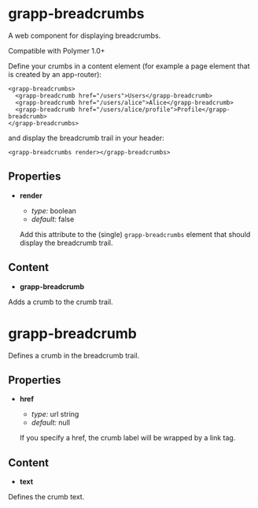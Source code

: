 grapp-breadcrumbs
=================

A web component for displaying breadcrumbs.

Compatible with Polymer 1.0+

Define your crumbs in a content element (for example a page element that is created by an
app-router):

```
<grapp-breadcrumbs>
  <grapp-breadcrumb href="/users">Users</grapp-breadcrumb>
  <grapp-breadcrumb href="/users/alice">Alice</grapp-breadcrumb>
  <grapp-breadcrumb href="/users/alice/profile">Profile</grapp-breadcrumb>
</grapp-breadcrumbs>
```

and display the breadcrumb trail in your header:

```
<grapp-breadcrumbs render></grapp-breadcrumbs>
```

Properties
----------

  * **render**

    - *type:* boolean
    - *default:* false

    Add this attribute to the (single) `grapp-breadcrumbs` element that should display the
    breadcrumb trail.

Content
-------

  * **grapp-breadcrumb**

  Adds a crumb to the crumb trail.


grapp-breadcrumb
================

Defines a crumb in the breadcrumb trail.

Properties
----------

  * **href**

    - *type:* url string
    - *default:* null

    If you specify a href, the crumb label will be wrapped by a link tag.

Content
-------

  * **text**

  Defines the crumb text.
